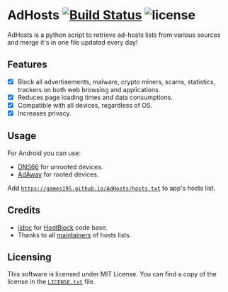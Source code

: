 # AdHosts [![Build Status](https://www.travis-ci.org/games195/AdHosts.svg?branch=master)](https://www.travis-ci.org/games195/AdHosts) ![license](https://img.shields.io/badge/License-MIT-blue.svg)

AdHosts is a python script to retrieve ad-hosts lists from various sources and merge it's in one file updated every day!

## Features

- [x] Block all advertisements, malware, crypto miners, scams, statistics, trackers on both web browsing and applications.
- [x] Reduces page loading times and data consumptions.
- [x] Compatible with all devices, regardless of OS.
- [x] Increases privacy.

## Usage

For Android you can use:

* [DNS66](https://f-droid.org/packages/org.jak_linux.dns66/) for unrooted devices.
* [AdAway](https://f-droid.org/packages/org.adaway/) for rooted devices.

Add [`https://games195.github.io/AdHosts/hosts.txt`](https://games195.github.io/AdHosts/hosts.txt) to app's hosts list.

## Credits

* [ildoc](https://github.com/ildoc) for [HostBlock](https://github.com/ildoc/HostBlock) code base.
* Thanks to all [maintainers](https://github.com/games195/AdHosts/blob/master/AdHosts.py#L11) of hosts lists.

## Licensing

This software is licensed under MIT License. You can find a copy of the license in the [`LICENSE.txt`](/LICENSE.txt) file.
